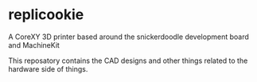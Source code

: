 # replicookie
A CoreXY 3D printer based around the snickerdoodle development board and MachineKit

This reposatory contains the CAD designs and other things related to the hardware side of things.
